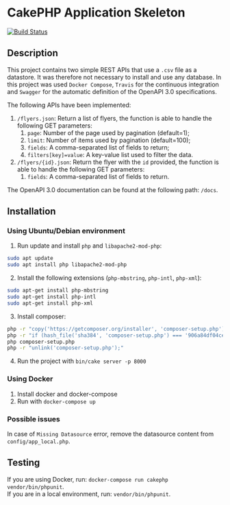 # CakePHP Application Skeleton

[![Build Status](https://app.travis-ci.com/cech92/test_backend_cakephp.svg?token=UGciGa13fe1TiqM9scHJ&branch=master)](https://app.travis-ci.com/cech92/test_backend_cakephp)

## Description
This project contains two simple REST APIs that use a `.csv` file as a datastore.
It was therefore not necessary to install and use any database.
In this project was used `Docker Compose`, `Travis` for the continuous integration
and `Swagger` for the automatic definition of the OpenAPI 3.0 specifications.

The following APIs have been implemented:
1. `/flyers.json`: Return a list of flyers, the function is able to handle the
following GET parameters:
   1. `page`: Number of the page used by pagination (default=1);
   2. `limit`: Number of items used by pagination (default=100);
   3. `fields`: A comma-separated list of fields to return;
   4. `filters[key]=value`: A key-value list used to filter the data.
2. `/flyers/{id}.json`: Return the flyer with the `id` provided, the function is able to handle the
   following GET parameters:
   1. `fields`: A comma-separated list of fields to return.

The OpenAPI 3.0 documentation can be found at the following path: `/docs`.

## Installation
### Using Ubuntu/Debian environment
1. Run update and install `php` and `libapache2-mod-php`:
```bash
sudo apt update
sudo apt install php libapache2-mod-php
```
2. Install the following extensions (`php-mbstring`, `php-intl`, `php-xml`):
```bash
sudo apt-get install php-mbstring
sudo apt-get install php-intl
sudo apt-get install php-xml
```
3. Install composer:
```bash
php -r "copy('https://getcomposer.org/installer', 'composer-setup.php');"
php -r "if (hash_file('sha384', 'composer-setup.php') === '906a84df04cea2aa72f40b5f787e49f22d4c2f19492ac310e8cba5b96ac8b64115ac402c8cd292b8a03482574915d1a8') { echo 'Installer verified'; } else { echo 'Installer corrupt'; unlink('composer-setup.php'); } echo PHP_EOL;"
php composer-setup.php
php -r "unlink('composer-setup.php');"
```
4. Run the project with `bin/cake server -p 8000`

### Using Docker
1. Install docker and docker-compose
2. Run with `docker-compose up`

### Possible issues
In case of `Missing Datasource` error, remove the datasource content from `config/app_local.php`.

## Testing
If you are using Docker, run: `docker-compose run cakephp vendor/bin/phpunit`.\
If you are in a local environment, run: `vendor/bin/phpunit`.

